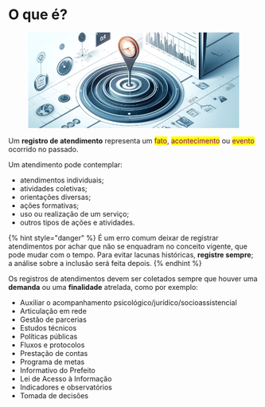 # O que é?

<figure><img src="../../.gitbook/assets/image (3) (1) (1) (1) (1) (1) (1).png" alt=""><figcaption></figcaption></figure>

Um **registro de atendimento** representa um <mark style="color:purple;">fato</mark>, <mark style="color:purple;">acontecimento</mark> ou <mark style="color:purple;">evento</mark> ocorrido no passado.

Um atendimento pode contemplar:

* atendimentos individuais;
* atividades coletivas;
* orientações diversas;
* ações formativas;
* uso ou realização de um serviço;
* outros tipos de ações e atividades.

{% hint style="danger" %}
É um erro comum deixar de registrar atendimentos por achar que não se enquadram no conceito vigente, que pode mudar com o tempo. Para evitar lacunas históricas, **registre sempre**; a análise sobre a inclusão será feita depois.
{% endhint %}

Os registros de atendimentos devem ser coletados sempre que houver uma **demanda** ou uma **finalidade** atrelada, como por exemplo:

* Auxiliar o acompanhamento psicológico/jurídico/socioassistencial
* Articulação em rede
* Gestão de parcerias
* Estudos técnicos
* Políticas públicas
* Fluxos e protocolos
* Prestação de contas
* Programa de metas
* Informativo do Prefeito
* Lei de Acesso à Informação
* Indicadores e observatórios
* Tomada de decisões
